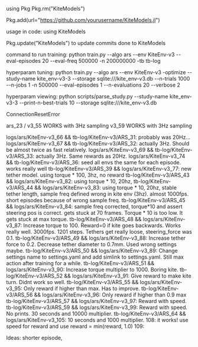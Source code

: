 using Pkg
Pkg.rm("KiteModels")

Pkg.add(url="https://github.com/yourusername/KiteModels.jl")

usage in code:
using KiteModels

Pkg.update("KiteModels") to update commits done to KiteModels


command to run training:
python train.py --algo ars --env KiteEnv-v3 --eval-episodes 20 --eval-freq 500000 -n 200000000 -tb tb-log


hyperparam tuning:
python train.py --algo ars --env KiteEnv-v3 -optimize --study-name kite_env-v3-3 --storage sqlite:///kite_env-v3.db --n-trials 1000 --n-jobs 1 -n 500000 --eval-episodes 1 --n-evaluations 20 --verbose 2

hyperparam viewing:
python scripts/parse_study.py --study-name kite_env-v3-3 --print-n-best-trials 10 --storage sqlite:///kite_env-v3.db


ConnectionResetError


ars_23 / v3_55 WORKS with 3Hz sampling
v3_59 WORKS with 3Hz sampling

logs/ars/KiteEnv-v3_66 && tb-log/KiteEnv-v3/ARS_31: probably was 20Hz...
logs/ars/KiteEnv-v3_67 && tb-log/KiteEnv-v3/ARS_32: actually 3Hz. Should be almost twice as fast relatively.
logs/ars/KiteEnv-v3_69 && tb-log/KiteEnv-v3/ARS_33: actually 3Hz. Same rewards as 20Hz.
logs/ars/KiteEnv-v3_74 && tb-log/KiteEnv-v3/ARS_36: seed all envs the same for each episode. works really well
tb-log/KiteEnv-v3/ARS_39 && logs/ars/KiteEnv-v3_77: new tether model. using torque * 100, 3hz, no reward
tb-log/KiteEnv-v3/ARS_43 && logs/ars/KiteEnv-v3_82: using torque * 10, 20hz, 
tb-log/KiteEnv-v3/ARS_44 && logs/ars/KiteEnv-v3_83: using torque * 10, 20hz, stable tether length, sample freq defined wrong in kite env (3hz). almost 1000fps. short episodes because of wrong sample freq.
tb-log/KiteEnv-v3/ARS_45 && logs/ars/KiteEnv-v3_84: sample freq corrected, torque*10 and assert steering pos is correct. gets stuck at 70 frames. Torque * 10 is too low. It gets stuck at max torque.
tb-log/KiteEnv-v3/ARS_48 && logs/ars/KiteEnv-v3_87: Increase torque to 100. Reward=0 if kite goes backwards. Works really well. 3000fps. 1201 steps. Tethers get really loose, steering_force was 0.1.
tb-log/KiteEnv-v3/ARS_49 && logs/ars/KiteEnv-v3_88: Increase tether force to 0.2. Decrease tether diameter to 0.7mm. Used wrong settings maybe.
tb-log/KiteEnv-v3/ARS_50 && logs/ars/KiteEnv-v3_89: Change settings name to settings.yaml and add simlink to settings.yaml. Still max action after training for a while.
tb-log/KiteEnv-v3/ARS_51 && logs/ars/KiteEnv-v3_90: Increase torque multiplier to 1000. Boring kite.
tb-log/KiteEnv-v3/ARS_52 && logs/ars/KiteEnv-v3_91: Give reward to make kite turn. Didnt work so well.
tb-log/KiteEnv-v3/ARS_55 && logs/ars/KiteEnv-v3_95: Only reward if higher than max. Has to improve. 
tb-log/KiteEnv-v3/ARS_56 && logs/ars/KiteEnv-v3_96: Only reward if higher than 0.9 max
tb-log/KiteEnv-v3/ARS_57 && logs/ars/KiteEnv-v3_97: Reward with speed.
tb-log/KiteEnv-v3/ARS_59 && logs/ars/KiteEnv-v3_99: Reward with speed. No prints.
30 seconds and 10000 multiplier.
tb-log/KiteEnv-v3/ARS_64 && logs/ars/KiteEnv-v3_105: 10 seconds and 1000 multiplier.
108: it works! use speed for reward and use reward = min(reward, 1.0)
109: 

Ideas: shorter episode, 